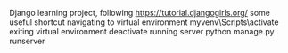 Django learning project, following https://tutorial.djangogirls.org/
some useful shortcut
navigating to virtual environment myvenv\Scripts\activate
exiting virtual environment deactivate
running server
python manage.py runserver